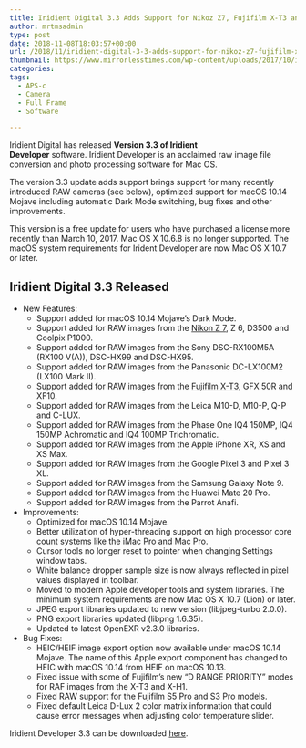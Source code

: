 ```yaml
---
title: Iridient Digital 3.3 Adds Support for Nikoz Z7, Fujifilm X-T3 and GFX 50R
author: mrtmsadmin
type: post
date: 2018-11-08T18:03:57+00:00
url: /2018/11/iridient-digital-3-3-adds-support-for-nikoz-z7-fujifilm-x-t3-and-gfx-50r/
thumbnail: https://www.mirrorlesstimes.com/wp-content/uploads/2017/10/iridient-developer-750x550.jpg
categories:
tags:
  - APS-c
  - Camera
  - Full Frame
  - Software

---
```

Iridient Digital has released **Version 3.3 of Iridient Developer** software. Iridient Developer is an acclaimed raw image file conversion and photo processing software for Mac OS.

The version 3.3 update adds support brings support for many recently introduced RAW cameras (see below), optimized support for macOS 10.14 Mojave including automatic Dark Mode switching, bug fixes and other improvements.

This version is a free update for users who have purchased a license more recently than March 10, 2017. Mac OS X 10.6.8 is no longer supported. The macOS system requirements for Irident Developer are now Mac OS X 10.7 or later.<!--more-->

## Iridient Digital 3.3 Released

  * New Features: 
      * Support added for macOS 10.14 Mojave’s Dark Mode.
      * Support added for RAW images from the [Nikon Z 7][1], Z 6, D3500 and Coolpix P1000.
      * Support added for RAW images from the Sony DSC-RX100M5A (RX100 V(A)), DSC-HX99 and DSC-HX95.
      * Support added for RAW images from the Panasonic DC-LX100M2 (LX100 Mark II).
      * Support added for RAW images from the [Fujifilm X-T3][2], GFX 50R and XF10.
      * Support added for RAW images from the Leica M10-D, M10-P, Q-P and C-LUX.
      * Support added for RAW images from the Phase One IQ4 150MP, IQ4 150MP Achromatic and IQ4 100MP Trichromatic.
      * Support added for RAW images from the Apple iPhone XR, XS and XS Max.
      * Support added for RAW images from the Google Pixel 3 and Pixel 3 XL.
      * Support added for RAW images from the Samsung Galaxy Note 9.
      * Support added for RAW images from the Huawei Mate 20 Pro.
      * Support added for RAW images from the Parrot Anafi.
  * Improvements: 
      * Optimized for macOS 10.14 Mojave.
      * Better utilization of hyper-threading support on high processor core count systems like the iMac Pro and Mac Pro.
      * Cursor tools no longer reset to pointer when changing Settings window tabs.
      * White balance dropper sample size is now always reflected in pixel values displayed in toolbar.
      * Moved to modern Apple developer tools and system libraries. The minimum system requirements are now Mac OS X 10.7 (Lion) or later.
      * JPEG export libraries updated to new version (libjpeg-turbo 2.0.0).
      * PNG export libraries updated (libpng 1.6.35).
      * Updated to latest OpenEXR v2.3.0 libraries.
  * Bug Fixes: 
      * HEIC/HEIF image export option now available under macOS 10.14 Mojave. The name of this Apple export component has changed to HEIC with macOS 10.14 from HEIF on macOS 10.13.
      * Fixed issue with some of Fujifilm’s new “D RANGE PRIORITY” modes for RAF images from the X-T3 and X-H1.
      * Fixed RAW support for the Fujifilm S5 Pro and S3 Pro models.
      * Fixed default Leica D-Lux 2 color matrix information that could cause error messages when adjusting color temperature slider.

Iridient Developer 3.3 can be downloaded <a href="https://www.iridientdigital.com/products/iridientdeveloper_download.html" target="_blank" rel="nofollow noopener">here</a>.

 [1]: https://www.mirrorlesstimes.com/tags/nikon-z7/
 [2]: https://www.mirrorlesstimes.com/tags/fujifilm-x-t3/